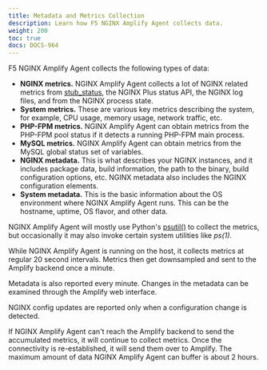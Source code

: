 ```yaml
---
title: Metadata and Metrics Collection
description: Learn how F5 NGINX Amplify Agent collects data.
weight: 200
toc: true
docs: DOCS-964
---
```


F5 NGINX Amplify Agent collects the following types of data:

  * **NGINX metrics.** NGINX Amplify Agent collects a lot of NGINX related metrics from [stub_status](http://nginx.org/en/docs/http/ngx_http_stub_status_module.html), the NGINX Plus status API, the NGINX log files, and from the NGINX process state.
  * **System metrics.** These are various key metrics describing the system, for example, CPU usage, memory usage, network traffic, etc.
  * **PHP-FPM metrics.** NGINX Amplify Agent can obtain metrics from the PHP-FPM pool status if it detects a running PHP-FPM main process.
  * **MySQL metrics.** NGINX Amplify Agent can obtain metrics from the MySQL global status set of variables.
  * **NGINX metadata.** This is what describes your NGINX instances, and it includes package data, build information, the path to the binary, build configuration options, etc. NGINX metadata also includes the NGINX configuration elements.
  * **System metadata.** This is the basic information about the OS environment where NGINX Amplify Agent runs. This can be the hostname, uptime, OS flavor, and other data.

NGINX Amplify Agent will mostly use Python's [psutil()](https://github.com/giampaolo/psutil) to collect the metrics, but occasionally it may also invoke certain system utilities like *ps(1)*.

While NGINX Amplify Agent is running on the host, it collects metrics at regular 20 second intervals. Metrics then get downsampled and sent to the Amplify backend once a minute.

Metadata is also reported every minute. Changes in the metadata can be examined through the Amplify web interface.

NGINX config updates are reported only when a configuration change is detected.

If NGINX Amplify Agent can't reach the Amplify backend to send the accumulated metrics, it will continue to collect metrics. Once the connectivity is re-established, it will send them over to Amplify. The maximum amount of data NGINX Amplify Agent can buffer is about 2 hours.

